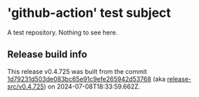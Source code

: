 # 'github-action' test subject

A test repository. Nothing to see here.


## Release build info

This release v0.4.725 was built from the commit [1d79231d503de083bc65e91c9efe265942d53768](https://github.com/kattecon/gh-release-test-ga/tree/1d79231d503de083bc65e91c9efe265942d53768) (aka [release-src/v0.4.725](https://github.com/kattecon/gh-release-test-ga/tree/release-src/v0.4.725)) on 2024-07-08T18:33:59.662Z.
        